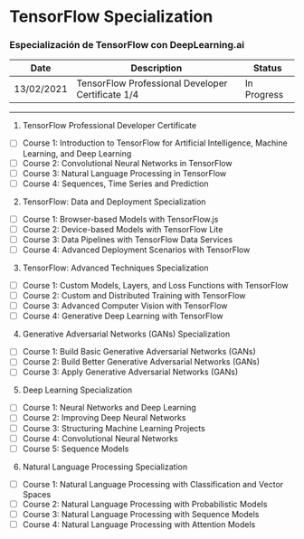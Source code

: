 # TensorFlow Specialization
### Especialización de TensorFlow con DeepLearning.ai

|Date |Description|Status|
|--- | ---- |---- |
|13/02/2021|TensorFlow Professional Developer Certificate 1/4 | In Progress|

------

1) TensorFlow Professional Developer Certificate
- [ ] Course 1: Introduction to TensorFlow for Artificial Intelligence, Machine Learning, and Deep Learning
- [ ] Course 2: Convolutional Neural Networks in TensorFlow
- [ ] Course 3: Natural Language Processing in TensorFlow
- [ ] Course 4: Sequences, Time Series and Prediction

2) TensorFlow: Data and Deployment Specialization
- [ ] Course 1: Browser-based Models with TensorFlow.js
- [ ] Course 2: Device-based Models with TensorFlow Lite
- [ ] Course 3: Data Pipelines with TensorFlow Data Services
- [ ] Course 4: Advanced Deployment Scenarios with TensorFlow

3) TensorFlow: Advanced Techniques Specialization
- [ ] Course 1: Custom Models, Layers, and Loss Functions with TensorFlow
- [ ] Course 2: Custom and Distributed Training with TensorFlow
- [ ] Course 3: Advanced Computer Vision with TensorFlow
- [ ] Course 4: Generative Deep Learning with TensorFlow

4) Generative Adversarial Networks (GANs) Specialization
- [ ] Course 1: Build Basic Generative Adversarial Networks (GANs)
- [ ] Course 2: Build Better Generative Adversarial Networks (GANs)
- [ ] Course 3: Apply Generative Adversarial Networks (GANs)

5) Deep Learning Specialization
- [ ] Course 1: Neural Networks and Deep Learning
- [ ] Course 2: Improving Deep Neural Networks
- [ ] Course 3: Structuring Machine Learning Projects
- [ ] Course 4: Convolutional Neural Networks
- [ ] Course 5: Sequence Models

6) Natural Language Processing Specialization
- [ ] Course 1: Natural Language Processing with Classification and Vector Spaces
- [ ] Course 2: Natural Language Processing with Probabilistic Models
- [ ] Course 3: Natural Language Processing with Sequence Models
- [ ] Course 4: Natural Language Processing with Attention Models
